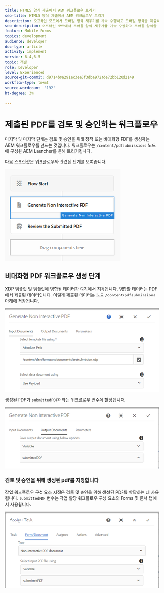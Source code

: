 ```yaml
---
title: HTML5 양식 제출에서 AEM 워크플로우 트리거
seo-title: HTML5 양식 제출에서 AEM 워크플로우 트리거
description: 오프라인 모드에서 모바일 양식 채우기를 계속 수행하고 모바일 양식을 제출하여 AEM 워크플로우를 트리거합니다.
seo-description: 오프라인 모드에서 모바일 양식 채우기를 계속 수행하고 모바일 양식을 제출하여 AEM 워크플로우를 트리거합니다.
feature: Mobile Forms
topics: development
audience: developer
doc-type: article
activity: implement
version: 6.4,6.5
topic: 개발
role: Developer
level: Experienced
source-git-commit: d9714b9a291ec3ee5f3dba9723de72bb120d2149
workflow-type: tm+mt
source-wordcount: '192'
ht-degree: 3%

---
```



# 제출된 PDF를 검토 및 승인하는 워크플로우

마지막 및 마지막 단계는 검토 및 승인을 위해 정적 또는 비대화형 PDF를 생성하는 AEM 워크플로우를 만드는 것입니다. 워크플로우는 `/content/pdfsubmissions` 노드에 구성된 AEM Launcher를 통해 트리거됩니다.

다음 스크린샷은 워크플로우와 관련된 단계를 보여줍니다.

![workflow](assets/workflow.PNG)

## 비대화형 PDF 워크플로우 생성 단계

XDP 템플릿 및 템플릿에 병합될 데이터가 여기에서 지정됩니다. 병합할 데이터는 PDF에서 제출된 데이터입니다. 이렇게 제출된 데이터는 노드 `/content/pdfsubmissions` 아래에 저장됩니다.

![워크플로우](assets/generate-pdf1.PNG)

생성된 PDF가 `submittedPDF`이라는 워크플로우 변수에 할당됩니다.

![워크플로우](assets/generate-pdf2.PNG)

### 검토 및 승인을 위해 생성된 pdf를 지정합니다

작업 워크플로우 구성 요소 지정은 검토 및 승인을 위해 생성된 PDF를 할당하는 데 사용됩니다. `submittedPDF` 변수는 작업 할당 워크플로우 구성 요소의 Forms 및 문서 탭에서 사용됩니다.

![워크플로우](assets/assign-task.PNG)
